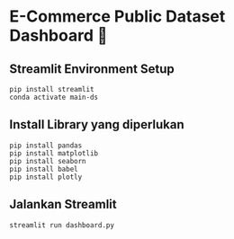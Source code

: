 # E-Commerce Public Dataset Dashboard 🛒  

## Streamlit Environment Setup
```
pip install streamlit
conda activate main-ds

```

## Install Library yang diperlukan
```
pip install pandas 
pip install matplotlib 
pip install seaborn 
pip install babel 
pip install plotly
```

## Jalankan Streamlit
```
streamlit run dashboard.py
```





